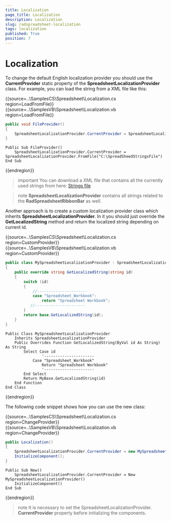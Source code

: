 ```yaml
---
title: Localization
page_title: Localization
description: Localization
slug: radspreadsheet-localization
tags: localization
published: True
position: 7
---
```


# Localization
 
To change the default English localization provider you should use the __CurrentProvider__ static property of the __SpreadsheetLocalizationProvider__ class. For example, you can load the string from a XML file like this:

{{source=..\SamplesCS\Spreadsheet\Localization.cs region=LoadFromFile}} 
{{source=..\SamplesVB\Spreadsheet\Localization.vb region=LoadFromFile}}
````C#
public void FileProvider()
{
    SpreadsheetLocalizationProvider.CurrentProvider = SpreadsheetLocalizationProvider.FromFile(@"C:\SpreadSheedStringsFile");
}

````
````VB.NET
Public Sub FileProvider()
    SpreadsheetLocalizationProvider.CurrentProvider = SpreadsheetLocalizationProvider.FromFile("C:\SpreadSheedStringsFile")
End Sub

```` 

 
{{endregion}} 

 
>important You can download a XML file that contains all the currently used strings from here: [Strings file](http://www.telerik.com/docs/default-source/ui-for-winforms/spreadsheetstrings16eded384d99475988400b01e5b61d9d.zip?sfvrsn=3a887a8e_0)
>

>note __SpreadsheetLocalizationProvider__ contains all strings related to the __RadSpreadsheetRibbonBar__ as well.
>

Another approach is to create a custom localization provider class which inherits __SpreadsheetLocalizationProvider__. In it you should just override the __GetLocalizedString__  method and return the localized string depending on current id.

{{source=..\SamplesCS\Spreadsheet\Localization.cs region=CustomProvider}} 
{{source=..\SamplesVB\Spreadsheet\Localization.vb region=CustomProvider}}
````C#
public class MySpreadsheetLocalizationProvider : SpreadsheetLocalizationProvider
{
    public override string GetLocalizedString(string id)
    {
        switch (id)
        {
            //----------------------
            case "Spreadsheet_Workbook":
                return "Spreadsheet Workbook";
           //----------------------
        }
        return base.GetLocalizedString(id);
    }
}

````
````VB.NET
Public Class MySpreadsheetLocalizationProvider
    Inherits SpreadsheetLocalizationProvider
    Public Overrides Function GetLocalizedString(ByVal id As String) As String
        Select Case id
                '----------------------
            Case "Spreadsheet_Workbook"
                Return "Spreadsheet Workbook"
                '----------------------
        End Select
        Return MyBase.GetLocalizedString(id)
    End Function
End Class

```` 

 
{{endregion}} 

The following code snippet shows how you can use the new class:

{{source=..\SamplesCS\Spreadsheet\Localization.cs region=ChangeProvider}} 
{{source=..\SamplesVB\Spreadsheet\Localization.vb region=ChangeProvider}}
````C#
public Localization()
{
    SpreadsheetLocalizationProvider.CurrentProvider = new MySpreadsheetLocalizationProvider();
    InitializeComponent();
}

````
````VB.NET
Public Sub New()
    SpreadsheetLocalizationProvider.CurrentProvider = New MySpreadsheetLocalizationProvider()
    InitializeComponent()
End Sub

```` 

 
{{endregion}} 

>note It is necessary to set the SpreadsheetLocalizationProvider. __CurrentProvider__ property before initializing the components.
>